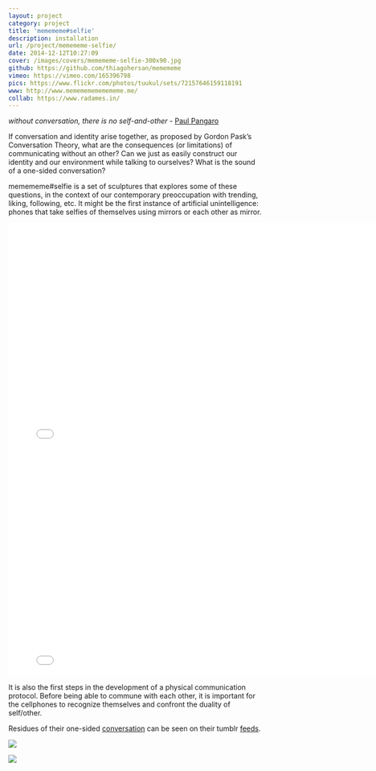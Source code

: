 ```yaml
---
layout: project
category: project
title: 'memememe#selfie'
description: installation
url: /project/memememe-selfie/
date: 2014-12-12T10:27:09
cover: /images/covers/memememe-selfie-300x90.jpg
github: https://github.com/thiagohersan/memememe
vimeo: https://vimeo.com/165396798
pics: https://www.flickr.com/photos/tuukul/sets/72157646159118191
www: http://www.memememememememe.me/
collab: https://www.radames.in/
---
```

*without conversation, there is no self-and-other* - [Paul Pangaro](http://www.pangaro.com/published/cyb-and-con.html)

If conversation and identity arise together, as proposed by Gordon Pask’s Conversation Theory, what are the consequences (or limitations) of communicating without an other? Can we just as easily construct our identity and our environment while talking to ourselves? What is the sound of a one-sided conversation?

memememe#selfie is a set of sculptures that explores some of these questions, in the context of our contemporary preoccupation with trending, liking, following, etc. It might be the first instance of artificial unintelligence: phones that take selfies of themselves using mirrors or each other as mirror.

<div class="video-wrapper">
    <iframe src="//player.vimeo.com/video/108008040" width="800" height="450" frameborder="0" webkitallowfullscreen="" mozallowfullscreen="" allowfullscreen=""></iframe>
</div>

<div class="video-wrapper">
    <iframe src="//player.vimeo.com/video/121315652" width="800" height="450" frameborder="0" webkitallowfullscreen="" mozallowfullscreen="" allowfullscreen=""></iframe>
</div>

It is also the first steps in the development of a physical communication protocol. Before being able to commune with each other, it is important for the cellphones to recognize themselves and confront the duality of self/other.

Residues of their one-sided [conversation](http://memememeselfie.tumblr.com/) can be seen on their tumblr [feeds](http://memememe2memememe.tumblr.com/).

![](selfies_s.jpg)

![](selfies2_s.jpg)
